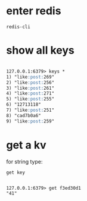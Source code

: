 
# enter redis

`redis-cli`

# show all keys

```md

127.0.0.1:6379> keys *
1) "like:post:269"
2) "like:post:256"
3) "like:post:261"
4) "like:post:271"
5) "like:post:255"
6) "12713118"
7) "like:post:251"
8) "cad7b0a6"
9) "like:post:259"
```

# get a kv 

for string type:

`get key`

```md

127.0.0.1:6379> get f3ed30d1
"41"
```

